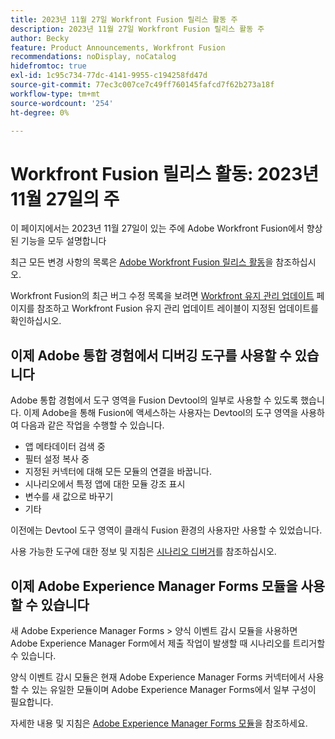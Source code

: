 ```yaml
---
title: 2023년 11월 27일 Workfront Fusion 릴리스 활동 주
description: 2023년 11월 27일 Workfront Fusion 릴리스 활동 주
author: Becky
feature: Product Announcements, Workfront Fusion
recommendations: noDisplay, noCatalog
hidefromtoc: true
exl-id: 1c95c734-77dc-4141-9955-c194258fd47d
source-git-commit: 77ec3c007ce7c49ff760145fafcd7f62b273a18f
workflow-type: tm+mt
source-wordcount: '254'
ht-degree: 0%

---
```


# Workfront Fusion 릴리스 활동: 2023년 11월 27일의 주

이 페이지에서는 2023년 11월 27일이 있는 주에 Adobe Workfront Fusion에서 향상된 기능을 모두 설명합니다

최근 모든 변경 사항의 목록은 [Adobe Workfront Fusion 릴리스 활동](/help/workfront-fusion/fusion-product-releases/fusion-release-activity.md)을 참조하십시오.

Workfront Fusion의 최근 버그 수정 목록을 보려면 [Workfront 유지 관리 업데이트](https://experienceleague.adobe.com/docs/workfront-known-issues/releases/current-updates.html) 페이지를 참조하고 Workfront Fusion 유지 관리 업데이트 레이블이 지정된 업데이트를 확인하십시오.

## 이제 Adobe 통합 경험에서 디버깅 도구를 사용할 수 있습니다

Adobe 통합 경험에서 도구 영역을 Fusion Devtool의 일부로 사용할 수 있도록 했습니다. 이제 Adobe을 통해 Fusion에 액세스하는 사용자는 Devtool의 도구 영역을 사용하여 다음과 같은 작업을 수행할 수 있습니다.

* 앱 메타데이터 검색 중
* 필터 설정 복사 중
* 지정된 커넥터에 대해 모든 모듈의 연결을 바꿉니다.
* 시나리오에서 특정 앱에 대한 모듈 강조 표시
* 변수를 새 값으로 바꾸기
* 기타

이전에는 Devtool 도구 영역이 클래식 Fusion 환경의 사용자만 사용할 수 있었습니다.

사용 가능한 도구에 대한 정보 및 지침은 [시나리오 디버거](/help/workfront-fusion/manage-scenarios/debug-a-scenario.md#tools)를 참조하십시오.

## 이제 Adobe Experience Manager Forms 모듈을 사용할 수 있습니다

새 Adobe Experience Manager Forms > 양식 이벤트 감시 모듈을 사용하면 Adobe Experience Manager Form에서 제출 작업이 발생할 때 시나리오를 트리거할 수 있습니다.

양식 이벤트 감시 모듈은 현재 Adobe Experience Manager Forms 커넥터에서 사용할 수 있는 유일한 모듈이며 Adobe Experience Manager Forms에서 일부 구성이 필요합니다.

자세한 내용 및 지침은 [Adobe Experience Manager Forms 모듈](/help/workfront-fusion/references/apps-and-modules/adobe-connectors/aem-forms-modules.md)을 참조하세요.
